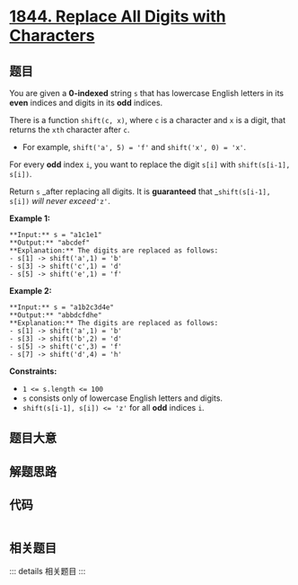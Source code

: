 # [1844. Replace All Digits with Characters](https://leetcode.com/problems/replace-all-digits-with-characters)

## 题目

You are given a **0-indexed** string `s` that has lowercase English letters in
its **even** indices and digits in its **odd** indices.

There is a function `shift(c, x)`, where `c` is a character and `x` is a
digit, that returns the `xth` character after `c`.

  * For example, `shift('a', 5) = 'f'` and `shift('x', 0) = 'x'`.

For every **odd**  index `i`, you want to replace the digit `s[i]` with
`shift(s[i-1], s[i])`.

Return `s` _after replacing all digits. It is **guaranteed** that
_`shift(s[i-1], s[i])` _will never exceed_`'z'`.



**Example 1:**

    
    
    **Input:** s = "a1c1e1"
    **Output:** "abcdef"
    **Explanation:** The digits are replaced as follows:
    - s[1] -> shift('a',1) = 'b'
    - s[3] -> shift('c',1) = 'd'
    - s[5] -> shift('e',1) = 'f'

**Example 2:**

    
    
    **Input:** s = "a1b2c3d4e"
    **Output:** "abbdcfdhe"
    **Explanation:** The digits are replaced as follows:
    - s[1] -> shift('a',1) = 'b'
    - s[3] -> shift('b',2) = 'd'
    - s[5] -> shift('c',3) = 'f'
    - s[7] -> shift('d',4) = 'h'



**Constraints:**

  * `1 <= s.length <= 100`
  * `s` consists only of lowercase English letters and digits.
  * `shift(s[i-1], s[i]) <= 'z'` for all **odd** indices `i`.


## 题目大意

## 解题思路

## 代码

```javascript

```

## 相关题目

::: details 相关题目
:::
